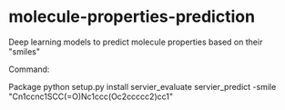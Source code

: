 # molecule-properties-prediction
Deep learning models to predict molecule properties based on their "smiles"

Command:

Package
python setup.py install
servier_evaluate
servier_predict -smile "Cn1ccnc1SCC(=O)Nc1ccc(Oc2ccccc2)cc1"